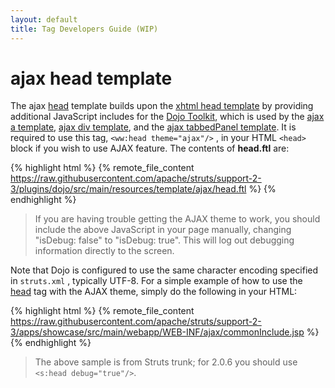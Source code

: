 ```yaml
---
layout: default
title: Tag Developers Guide (WIP)
---
```


# ajax head template

The ajax [head](dojo-head-tag.html) template builds upon the [xhtml head template](head-tag.html) by providing additional 
JavaScript includes for the [Dojo Toolkit](http://dojotoolkit.org), which is used by the [ajax a template](ajax-a-template.html),
[ajax div template](ajax-div-template.html), and the [ajax tabbedPanel template](). It is required to use this tag, 
`<ww:head theme="ajax"/>` , in your HTML `<head>` block if you wish to use AJAX feature. The contents of **head.ftl** are:

{% highlight html %}
{% remote_file_content https://raw.githubusercontent.com/apache/struts/support-2-3/plugins/dojo/src/main/resources/template/ajax/head.ftl %}
{% endhighlight %}

> If you are having trouble getting the AJAX theme to work, you should include the above JavaScript in your page manually, 
> changing "isDebug: false" to "isDebug: true".  This will log out debugging information directly to the screen.

Note that Dojo is configured to use the same character encoding specified in `struts.xml` , typically UTF-8. For a simple 
example of how to use the [head](dojo-head-tag.html) tag with the AJAX theme, simply do the following in your HTML:

{% highlight html %}
{% remote_file_content https://raw.githubusercontent.com/apache/struts/support-2-3/apps/showcase/src/main/webapp/WEB-INF/ajax/commonInclude.jsp %}
{% endhighlight %}

> The above sample is from Struts trunk; for 2.0.6 you should use `<s:head debug="true"/>`.
